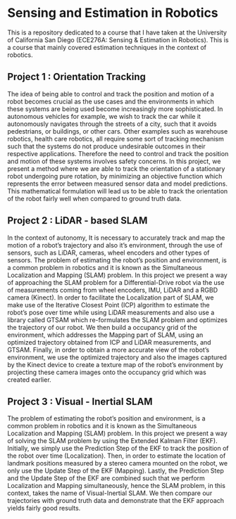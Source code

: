 # Sensing and Estimation in Robotics
This is a repository dedicated to a course that I have taken at the University of California San Diego (ECE276A: Sensing &amp; Estimation in Robotics). This is a course that mainly covered estimation techniques in the context of robotics. 

## Project 1 : Orientation Tracking

The idea of being able to control and track the position and motion of a robot becomes crucial as the use cases and the environments in which these systems are being used become increasingly more sophisticated. In autonomous vehicles for example, we wish to track the car while it autonomously navigates through the streets of a city, such that it avoids pedestrians, or buildings, or other cars. Other examples such as warehouse robotics, health care robotics, all require some sort of tracking mechanism such that the systems do not produce undesirable outcomes in their respective applications. Therefore the need to control and track the position and motion of these systems involves safety concerns. In this project, we present a method where we are able to track the orientation of a stationary robot undergoing pure rotation, by minimizing an objective function which represents the error between measured sensor data and model predictions. This mathematical formulation will lead us to be able to track the orientation of the robot fairly well when compared to ground truth data.

## Project 2 : LiDAR - based SLAM

In the context of autonomy, It is necessary to accurately track and map the motion of a robot’s trajectory and also it’s environment, through the use of sensors, such as LiDAR, cameras, wheel encoders and other types of sensors. The problem of estimating the robot’s position and environment, is a common problem in robotics and it is known as the Simultaneous Localization and Mapping (SLAM) problem. In this project we present a way of approaching the SLAM problem for a Differential-Drive robot via the use of measurements coming from wheel encoders, IMU, LiDAR and a RGBD camera (Kinect). In order to facilitate the Localization part of SLAM, we make use of the Iterative Closest Point (ICP) algorithm to estimate the robot’s pose over time while using LiDAR measurements and also use a library called GTSAM which re-formulates the SLAM problem and optimizes the trajectory of our robot. We then build a occupancy grid of the environment, which addresses the Mapping part of SLAM, using an optimized trajectory obtained from ICP and LiDAR measurements, and GTSAM. Finally, in order to obtain a more accurate view of the robot’s environment, we use the optimized trajectory and also the images captured by the Kinect device to create a texture map of the robot’s environment by projecting these camera images onto the occupancy grid which was created earlier.

## Project 3 : Visual - Inertial SLAM

The problem of estimating the robot’s position and environment, is a common problem in robotics and it is known as the Simultaneous Localization and Mapping (SLAM) problem. In this project we present a way of solving the SLAM problem by using the Extended Kalman Filter (EKF). Initially, we simply use the Prediction Step of the EKF to track the position of the robot over time (Localization). Then, in order to estimate the location of landmark positions measured by a stereo camera mounted on the robot, we only use the Update Step of the EKF (Mapping). Lastly, the Prediction Step and the Update Step of the EKF are combined such that we perform Localization and Mapping simultaneously, hence the SLAM problem, in this context, takes the name of Visual-Inertial SLAM. We then compare our trajectories with ground truth data and demonstrate that the EKF approach yields fairly good results.
